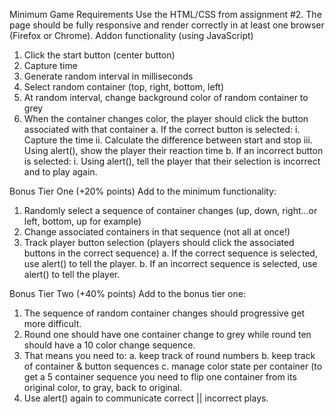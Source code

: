 Minimum Game Requirements
Use the HTML/CSS from assignment #2. The page should be fully responsive and render correctly in at least one browser (Firefox or Chrome).
Addon functionality (using JavaScript)
1. Click the start button (center button)
2. Capture time
3. Generate random interval in milliseconds
4. Select random container (top, right, bottom, left)
5. At random interval, change background color of random container to grey
6. When the container changes color, the player should click the button associated with that container
    a. If the correct button is selected:
        i. Capture the time
        ii. Calculate the difference between start and stop
        iii. Using alert(), show the player their reaction time
    b. If an incorrect button is selected:
        i. Using alert(), tell the player that their selection is incorrect and to play again.

Bonus Tier One (+20% points)
Add to the minimum functionality:
1. Randomly select a sequence of container changes (up, down, right...or left, bottom, up for example)
2. Change associated containers in that sequence (not all at once!)
3. Track player button selection (players should click the associated buttons in the correct sequence)
    a. If the correct sequence is selected, use alert() to tell the player.
    b. If an incorrect sequence is selected, use alert() to tell the player.

Bonus Tier Two (+40% points)
Add to the bonus tier one:
1. The sequence of random container changes should progressive get more difficult.
2. Round one should have one container change to grey while round ten should have a 10 color change sequence.
3. That means you need to:
    a. keep track of round numbers
    b. keep track of container & button sequences
    c. manage color state per container (to get a 5 container sequence you need to flip one container from its original color, to gray, back to original.
4. Use alert() again to communicate correct || incorrect plays.
